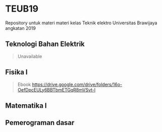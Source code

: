 # TEUB19
Repository untuk materi materi kelas Teknik elektro Universitas Brawijaya angkatan 2019


## Teknologi Bahan Elektrik
> Unavailable

## Fisika I
> Ebook https://drive.google.com/drive/folders/16o-OefDpcEULy6BBTbmETGqR8mVSvt-l

## Matematika I
> 
>
>

## Pemerograman dasar
> 
